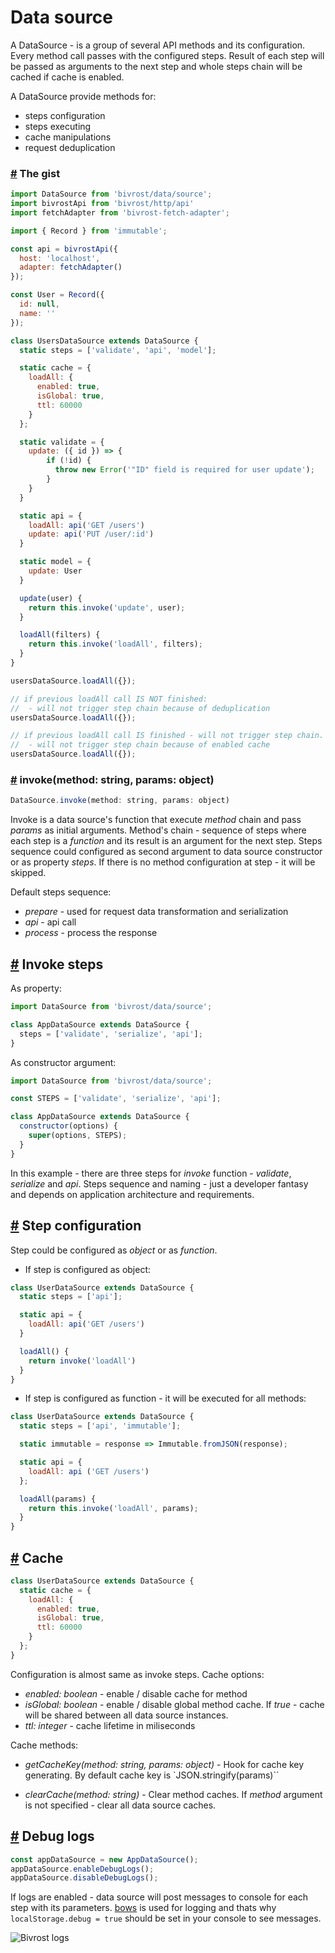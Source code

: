 # Data source

A DataSource - is a group of several API methods and its configuration. Every method call passes with the configured steps. Result of each step will be passed as arguments to the next step and whole steps chain will be cached if cache is enabled.

A DataSource provide methods for:

* steps configuration
* steps executing
* cache manipulations
* request deduplication


### <a id='this-gist'></a>[#](#this-gist) The gist

```js
import DataSource from 'bivrost/data/source';
import bivrostApi from 'bivrost/http/api'
import fetchAdapter from 'bivrost-fetch-adapter';

import { Record } from 'immutable';

const api = bivrostApi({
  host: 'localhost',
  adapter: fetchAdapter()
});

const User = Record({
  id: null,
  name: ''
});

class UsersDataSource extends DataSource {
  static steps = ['validate', 'api', 'model'];

  static cache = {
    loadAll: {
      enabled: true,
      isGlobal: true,
      ttl: 60000
    }
  };

  static validate = {
    update: ({ id }) => {
        if (!id) {
          throw new Error('"ID" field is required for user update');
        }
    }
  }

  static api = {
    loadAll: api('GET /users')
    update: api('PUT /user/:id')
  }

  static model = {
    update: User
  }

  update(user) {
    return this.invoke('update', user);
  }

  loadAll(filters) {
    return this.invoke('loadAll', filters);
  }
}

usersDataSource.loadAll({});

// if previous loadAll call IS NOT finished:
//  - will not trigger step chain because of deduplication
usersDataSource.loadAll({});

// if previous loadAll call IS finished - will not trigger step chain.
//  - will not trigger step chain because of enabled cache
usersDataSource.loadAll({});
```



### <a id='invoke'></a>[#](#invoke) invoke(method: string, params: object)

```js
DataSource.invoke(method: string, params: object)
```

Invoke is a data source's function that execute *method* chain and pass *params* as initial arguments.
Method's chain - sequence of steps where each step is a *function* and its result is an argument for the next step.
Steps sequence could configured as second argument to data source constructor or as property *steps*.
If there is no method configuration at step - it will be skipped.

Default steps sequence:

- *prepare* - used for request data transformation and serialization
- *api* - api call
- *process* - process the response

## <a id='invoke-steps'></a>[#](#invoke-steps) Invoke steps

As property:

```js
import DataSource from 'bivrost/data/source';

class AppDataSource extends DataSource {
  steps = ['validate', 'serialize', 'api'];
}
```

As constructor argument:

```js
import DataSource from 'bivrost/data/source';

const STEPS = ['validate', 'serialize', 'api'];

class AppDataSource extends DataSource {
  constructor(options) {
    super(options, STEPS);
  }
}
```

In this example - there are three steps for *invoke* function - *validate*, *serialize* and *api*. Steps sequence and naming - just a developer fantasy and depends on application architecture and requirements.

## <a id='step-configuration'></a>[#](#step-configuration) Step configuration

Step could be configured as *object* or as *function*.

* If step is configured as object:

```js
class UserDataSource extends DataSource {
  static steps = ['api'];

  static api = {
    loadAll: api('GET /users')
  }

  loadAll() {
    return invoke('loadAll')
  }
}
```

* If step is configured as function - it will be executed for all methods:

```js
class UserDataSource extends DataSource {
  static steps = ['api', 'immutable'];

  static immutable = response => Immutable.fromJSON(response);

  static api = {
    loadAll: api ('GET /users')
  };

  loadAll(params) {
    return this.invoke('loadAll', params);
  }
}
```

## <a id='cache'></a>[#](#cache) Cache

```js
class UserDataSource extends DataSource {
  static cache = {
    loadAll: {
      enabled: true,
      isGlobal: true,
      ttl: 60000
    }
  };
}
```

Configuration is almost same as invoke steps. Cache options:

* *enabled: boolean* - enable / disable cache for method
* *isGlobal: boolean* - enable / disable global method cache. If *true* - cache will be shared between all data source instances.
* *ttl: integer* - cache lifetime in miliseconds

Cache methods:

* *getCacheKey(method: string, params: object)* - Hook for cache key generating. By default cache key is `JSON.stringify(params)``

* *clearCache(method: string)* - Clear method caches. If *method* argument is not specified - clear all data source caches.

## <a id='debug-logs'></a>[#](#debug-logs) Debug logs

```js
const appDataSource = new AppDataSource();
appDataSource.enableDebugLogs();
appDataSource.disableDebugLogs();
```

If logs are enabled - data source will post messages to console for each step with its parameters.
[bows](https://www.npmjs.com/package/bows) is used for logging and thats why `localStorage.debug = true` should be set in your console to see messages.

![Bivrost logs](http://i.imgur.com/FOC5z5e.png)
